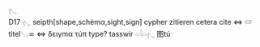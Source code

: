 𓂇  
D17 𓂇 seipth[shape,schėmα,sight,sign] cypher zitieren cetera cite ⇔ 𓍷 titel𓂅⋍ ⇔ δειγmα τύπ type? tasswir 𓏏𓇋𓏏𓂇 图tú  
